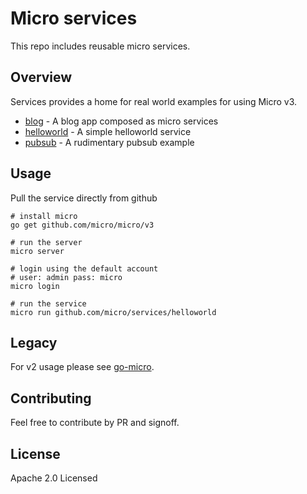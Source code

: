 # Micro services

This repo includes reusable micro services.

## Overview

Services provides a home for real world examples for using Micro v3.

- [blog](blog) - A blog app composed as micro services
- [helloworld](helloworld) - A simple helloworld service
- [pubsub](pubsub) - A rudimentary pubsub example

## Usage

Pull the service directly from github

```
# install micro
go get github.com/micro/micro/v3

# run the server
micro server

# login using the default account
# user: admin pass: micro
micro login

# run the service
micro run github.com/micro/services/helloworld
```

## Legacy

For v2 usage please see [go-micro](https://go-micro.dev).

## Contributing

Feel free to contribute by PR and signoff.

## License

Apache 2.0 Licensed

